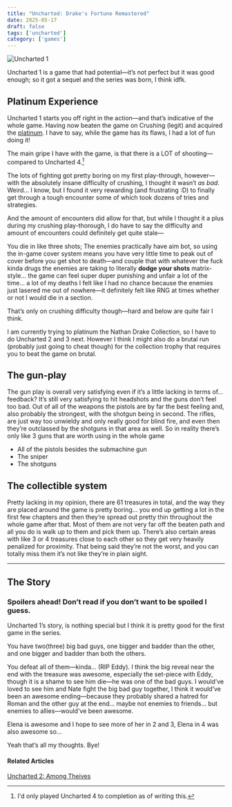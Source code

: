 ```yaml
---
title: "Uncharted: Drake's Fortune Remastered"
date: 2025-05-17
draft: false
tags: ['uncharted']
category: ['games']
---
```


![Uncharted 1](/images/Uncharted_1.jpeg)

Uncharted 1 is a game that had potential—it’s not perfect but it was good enough; so it got a sequel and the series was born, I think idfk.

## Platinum Experience

Uncharted 1 starts you off right in the action—and that’s indicative of the whole game. Having now beaten the game on Crushing (legit) and acquired the [platinum](https://youtu.be/wnW1rw-geFU). I have to say, while the game has its flaws, I had a lot of fun doing it!

The main gripe I have with the game, is that there is a LOT of shooting—compared to Uncharted 4.[^1]


The lots of fighting got pretty boring on my first play-through, however—with the absolutely insane difficulty of crushing, I thought it wasn’t *as bad*. Weird… I know, but I found it very rewarding (and frustrating :D) to finally get through a tough encounter some of which took dozens of tries and strategies.

And the amount of encounters did allow for that, but while I thought it a plus during my crushing play-thorough, I do have to say the difficulty and amount of encounters could definitely get quite stale—

You die in like three shots;
The enemies practically have aim bot, so using the in-game cover system means you have very little time to peak out of cover before you get shot to death—and couple that with whatever the fuck kinda drugs the enemies are taking to literally **dodge your shots** matrix-style… the game can feel super duper punishing and unfair a lot of the time… a lot of my deaths I felt like I had no chance because the enemies just lasered me out of nowhere—it definitely felt like RNG at times whether or not I would die in a section.

That’s only on crushing difficulty though—hard and below are quite fair I think.

I am currently trying to platinum the Nathan Drake Collection, so I have to do Uncharted 2 and 3 next. However I think I might also do a brutal run (probably just going to cheat though) for the collection trophy that requires you to beat the game on brutal.

## The gun-play
The gun play is overall very satisfying even if it’s a little lacking in terms of… feedback? It’s still very satisfying to hit headshots and the guns don’t feel too bad. Out of all of the weapons the pistols are by far the best feeling and, also probably the strongest, with the shotgun being in second. The rifles, are just way too unwieldy and only really good for blind fire, and even then they’re outclassed by the shotguns in that area as well. So in reality there’s only like 3 guns that are worth using in the whole game

- All of the pistols besides the submachine gun
- The sniper
- The shotguns

## The collectible system
Pretty lacking in my opinion, there are 61 treasures in total, and the way they are placed around the game is pretty boring… you end up getting a lot in the first few chapters and then they’re spread out pretty thin throughout the whole game after that. Most of them are not very far off the beaten path and all you do is walk up to them and pick them up. There’s also certain areas with like 3 or 4 treasures close to each other so they get very heavily penalized for proximity. That being said they’re not the worst, and you can totally miss them it’s not like they’re in plain sight.

---

## The Story

### **Spoilers ahead! Don’t read if you don’t want to be spoiled I guess.**


Uncharted 1’s story, is nothing special but I think it is pretty good for the first game in the series.

You have two(three) big bad guys, one bigger and badder than the other, and one bigger and badder than both the others.

You defeat all of them—kinda… (RIP Eddy). I think the big reveal near the end with the treasure was awesome, especially the set-piece with Eddy, though it is a shame to see him die—he was one of the bad guys. I would’ve loved to see him and Nate fight the big bad guy together, I think it would’ve been an awesome ending—because they probably shared a hatred for Roman and the other guy at the end… maybe not enemies to friends… but enemies to allies—would’ve been awesome.

Elena is awesome and I hope to see more of her in 2 and 3, Elena in 4 was also awesome so… 

Yeah that’s all my thoughts. Bye!

[^1]: I'd only played Uncharted 4 to completion as of writing this.

#### Related Articles
[Uncharted 2: Among Theives](/posts/uncharted-2/)
